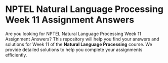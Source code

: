 # NPTEL Natural Language Processing Week 11 Assignment Answers

Are you looking for NPTEL Natural Language Processing Week 11 Assignment Answers? This repository will help you find your answers and solutions for Week 11 of the **Natural Language Processing** course. We provide detailed solutions to help you complete your assignments efficiently.